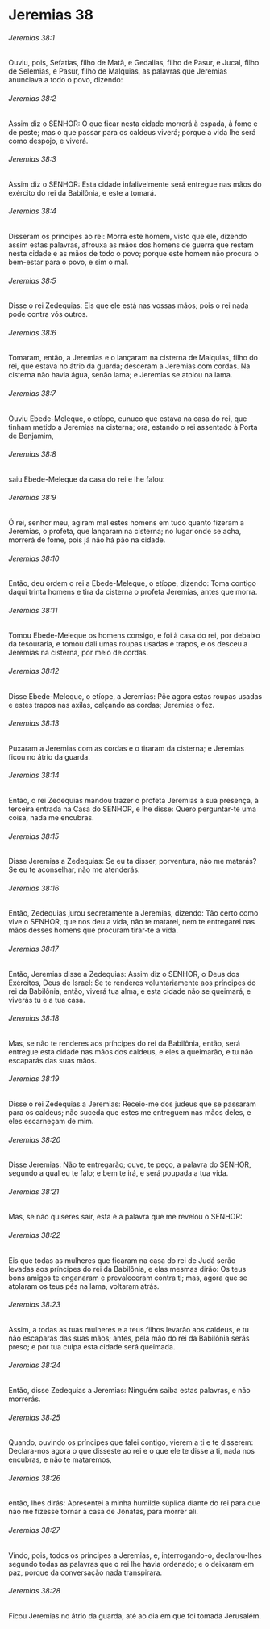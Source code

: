 # Jeremias 38

###### Jeremias 38:1

Ouviu, pois, Sefatias, filho de Matã, e Gedalias, filho de Pasur, e Jucal, filho de Selemias, e Pasur, filho de Malquias, as palavras que Jeremias anunciava a todo o povo, dizendo:

###### Jeremias 38:2

Assim diz o SENHOR: O que ficar nesta cidade morrerá à espada, à fome e de peste; mas o que passar para os caldeus viverá; porque a vida lhe será como despojo, e viverá.

###### Jeremias 38:3

Assim diz o SENHOR: Esta cidade infalivelmente será entregue nas mãos do exército do rei da Babilônia, e este a tomará.

###### Jeremias 38:4

Disseram os príncipes ao rei: Morra este homem, visto que ele, dizendo assim estas palavras, afrouxa as mãos dos homens de guerra que restam nesta cidade e as mãos de todo o povo; porque este homem não procura o bem-estar para o povo, e sim o mal.

###### Jeremias 38:5

Disse o rei Zedequias: Eis que ele está nas vossas mãos; pois o rei nada pode contra vós outros.

###### Jeremias 38:6

Tomaram, então, a Jeremias e o lançaram na cisterna de Malquias, filho do rei, que estava no átrio da guarda; desceram a Jeremias com cordas. Na cisterna não havia água, senão lama; e Jeremias se atolou na lama.

###### Jeremias 38:7

Ouviu Ebede-Meleque, o etíope, eunuco que estava na casa do rei, que tinham metido a Jeremias na cisterna; ora, estando o rei assentado à Porta de Benjamim,

###### Jeremias 38:8

saiu Ebede-Meleque da casa do rei e lhe falou:

###### Jeremias 38:9

Ó rei, senhor meu, agiram mal estes homens em tudo quanto fizeram a Jeremias, o profeta, que lançaram na cisterna; no lugar onde se acha, morrerá de fome, pois já não há pão na cidade.

###### Jeremias 38:10

Então, deu ordem o rei a Ebede-Meleque, o etíope, dizendo: Toma contigo daqui trinta homens e tira da cisterna o profeta Jeremias, antes que morra.

###### Jeremias 38:11

Tomou Ebede-Meleque os homens consigo, e foi à casa do rei, por debaixo da tesouraria, e tomou dali umas roupas usadas e trapos, e os desceu a Jeremias na cisterna, por meio de cordas.

###### Jeremias 38:12

Disse Ebede-Meleque, o etíope, a Jeremias: Põe agora estas roupas usadas e estes trapos nas axilas, calçando as cordas; Jeremias o fez.

###### Jeremias 38:13

Puxaram a Jeremias com as cordas e o tiraram da cisterna; e Jeremias ficou no átrio da guarda.

###### Jeremias 38:14

Então, o rei Zedequias mandou trazer o profeta Jeremias à sua presença, à terceira entrada na Casa do SENHOR, e lhe disse: Quero perguntar-te uma coisa, nada me encubras.

###### Jeremias 38:15

Disse Jeremias a Zedequias: Se eu ta disser, porventura, não me matarás? Se eu te aconselhar, não me atenderás.

###### Jeremias 38:16

Então, Zedequias jurou secretamente a Jeremias, dizendo: Tão certo como vive o SENHOR, que nos deu a vida, não te matarei, nem te entregarei nas mãos desses homens que procuram tirar-te a vida.

###### Jeremias 38:17

Então, Jeremias disse a Zedequias: Assim diz o SENHOR, o Deus dos Exércitos, Deus de Israel: Se te renderes voluntariamente aos príncipes do rei da Babilônia, então, viverá tua alma, e esta cidade não se queimará, e viverás tu e a tua casa.

###### Jeremias 38:18

Mas, se não te renderes aos príncipes do rei da Babilônia, então, será entregue esta cidade nas mãos dos caldeus, e eles a queimarão, e tu não escaparás das suas mãos.

###### Jeremias 38:19

Disse o rei Zedequias a Jeremias: Receio-me dos judeus que se passaram para os caldeus; não suceda que estes me entreguem nas mãos deles, e eles escarneçam de mim.

###### Jeremias 38:20

Disse Jeremias: Não te entregarão; ouve, te peço, a palavra do SENHOR, segundo a qual eu te falo; e bem te irá, e será poupada a tua vida.

###### Jeremias 38:21

Mas, se não quiseres sair, esta é a palavra que me revelou o SENHOR:

###### Jeremias 38:22

Eis que todas as mulheres que ficaram na casa do rei de Judá serão levadas aos príncipes do rei da Babilônia, e elas mesmas dirão: Os teus bons amigos te enganaram e prevaleceram contra ti; mas, agora que se atolaram os teus pés na lama, voltaram atrás.

###### Jeremias 38:23

Assim, a todas as tuas mulheres e a teus filhos levarão aos caldeus, e tu não escaparás das suas mãos; antes, pela mão do rei da Babilônia serás preso; e por tua culpa esta cidade será queimada.

###### Jeremias 38:24

Então, disse Zedequias a Jeremias: Ninguém saiba estas palavras, e não morrerás.

###### Jeremias 38:25

Quando, ouvindo os príncipes que falei contigo, vierem a ti e te disserem: Declara-nos agora o que disseste ao rei e o que ele te disse a ti, nada nos encubras, e não te mataremos,

###### Jeremias 38:26

então, lhes dirás: Apresentei a minha humilde súplica diante do rei para que não me fizesse tornar à casa de Jônatas, para morrer ali.

###### Jeremias 38:27

Vindo, pois, todos os príncipes a Jeremias, e, interrogando-o, declarou-lhes segundo todas as palavras que o rei lhe havia ordenado; e o deixaram em paz, porque da conversação nada transpirara.

###### Jeremias 38:28

Ficou Jeremias no átrio da guarda, até ao dia em que foi tomada Jerusalém.

